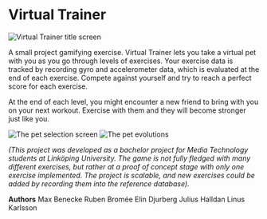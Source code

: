 # Virtual Trainer
![Virtual Trainer title screen](https://i.imgur.com/9STAzwz.png)

A small project gamifying exercise. Virtual Trainer lets you take a virtual pet with you as you go through levels of exercises. Your exercise data is tracked by recording gyro and accelerometer data, which is evaluated at the end of each exercise. Compete against yourself and try to reach a perfect score for each exercise.

At the end of each level, you might encounter a new friend to bring with you on your next workout. Exercise with them and they will become stronger just like you.

![The pet selection screen](https://i.imgur.com/kZWVKC3.png)
![The pet evolutions](https://i.imgur.com/PvmLWjd.png)

*(This project was developed as a bachelor project for Media Technology students at Linköping University. The game is not fully fledged with many different exercises, but rather at a proof of concept stage with only one exercise implemented. The project is scalable, and new exercises could be added by recording them into the reference database).*

**Authors**
Max Benecke
Ruben Bromée
Elin Djurberg
Julius Halldan 
Linus Karlsson
